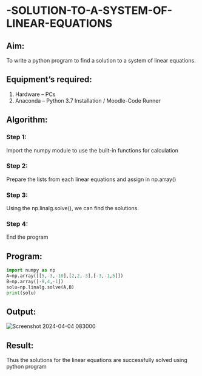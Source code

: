 # -SOLUTION-TO-A-SYSTEM-OF-LINEAR-EQUATIONS
## Aim:
To write a python program to find a solution to a system of linear equations.
## Equipment’s required:
1. 	Hardware – PCs
2. 	Anaconda – Python 3.7 Installation / Moodle-Code Runner
## Algorithm:
### Step 1: 
Import the numpy module to use the built-in functions for calculation
### Step 2: 
Prepare the lists from each linear equations and assign in np.array()
### Step 3: 
Using the np.linalg.solve(), we can find the solutions.
### Step 4: 
End the program
## Program:

```python
import numpy as np
A=np.array([[5,-3,-10],[2,2,-3],[-3,-1,5]])
B=np.array([-9,4,-1])
solu=np.linalg.solve(A,B)
print(solu)
```
## Output:
![Screenshot 2024-04-04 083000](https://github.com/Ayvak16122005/-SOLUTION-TO-A-SYSTEM-OF-LINEAR-EQUATIONS/assets/147690197/221ffbd7-89b8-4816-9460-cfe72bdcfa68)


## Result: 
Thus the solutions for the linear equations are successfully solved using python program

